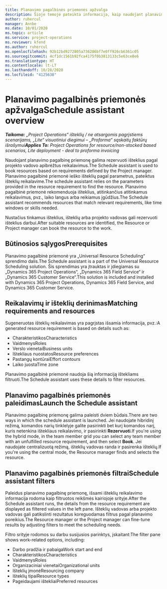```yaml
---
title: Planavimo pagalbinės priemonės apžvalga
description: Šioje temoje pateikta informacija, kaip naudojant planavimo pagalbinę priemonę rezervuoti išteklius.
author: ruhercul
manager: Annbe
ms.date: 10/01/2020
ms.topic: article
ms.service: project-operations
ms.reviewer: kfend
ms.author: ruhercul
ms.openlocfilehash: 92b12bd9272805a736286bf7e0ff926cb6361c05
ms.sourcegitcommit: 4cf1dc1561b92fca4175f0b3813133c5e63ce8e6
ms.translationtype: HT
ms.contentlocale: lt-LT
ms.lasthandoff: 10/28/2020
ms.locfileid: "4125638"
---
```

# <a name="schedule-assistant-overview"></a><span data-ttu-id="ef440-103">Planavimo pagalbinės priemonės apžvalga</span><span class="sxs-lookup"><span data-stu-id="ef440-103">Schedule assistant overview</span></span>

<span data-ttu-id="ef440-104">_**Taikoma:** „Project Operations“ išteklių / ne atsargomis pagrįstiems scenarijams, „Lite“ visuotiniui diegimui – „Proforma“ sąskaitų faktūrų išrašymui_</span><span class="sxs-lookup"><span data-stu-id="ef440-104">_**Applies To:** Project Operations for resource/non-stocked based scenarios, Lite deployment - deal to proforma invoicing_</span></span>

<span data-ttu-id="ef440-105">Naudojant planavimo pagalbinę priemonę galima rezervuoti išteklius pagal projekto vadovo apibrėžtus reikalavimus.</span><span class="sxs-lookup"><span data-stu-id="ef440-105">The Schedule assistant is used to book resources based on requirements defined by the Project manager.</span></span> <span data-ttu-id="ef440-106">Planavimo pagalbinė priemonė ieško išteklių pagal parametrus, pateiktus išteklių reikalavime.</span><span class="sxs-lookup"><span data-stu-id="ef440-106">The schedule assistant relies on the parameters provided in the resource requirement to find the resource.</span></span> <span data-ttu-id="ef440-107">Planavimo pagalbinė priemonė rekomenduoja išteklius, atitinkančius atitinkamus reikalavimus, pvz., laiko langus arba reikiamus įgūdžius.</span><span class="sxs-lookup"><span data-stu-id="ef440-107">The Schedule assistant recommends resources that match relevant requirements, like time windows or skills needed.</span></span>

<span data-ttu-id="ef440-108">Nustačius tinkamus išteklius, išteklių arba projekto vadovas gali rezervuoti išteklius darbui.</span><span class="sxs-lookup"><span data-stu-id="ef440-108">After suitable resources are identified, the Resource or Project manager can book the resource to the work.</span></span>

## <a name="prerequisites"></a><span data-ttu-id="ef440-109">Būtinosios sąlygos</span><span class="sxs-lookup"><span data-stu-id="ef440-109">Prerequisites</span></span>

<span data-ttu-id="ef440-110">Planavimo pagalbinė priemonė yra „Universal Resource Scheduling“ sprendimo dalis.</span><span class="sxs-lookup"><span data-stu-id="ef440-110">The Schedule assistant is a part of the Universal Resource Scheduling solution.</span></span> <span data-ttu-id="ef440-111">Šis sprendimas yra įtrauktas ir įdiegiamas su „Dynamics 365 Project Operations“, „Dynamics 365 Field Service“ ir „Dynamics 365 Customer Service“.</span><span class="sxs-lookup"><span data-stu-id="ef440-111">This solution is included and installed with Dynamics 365 Project Operations, Dynamics 365 Field Service, and Dynamics 365 Customer Service.</span></span>

## <a name="matching-requirements-and-resources"></a><span data-ttu-id="ef440-112">Reikalavimų ir išteklių derinimas</span><span class="sxs-lookup"><span data-stu-id="ef440-112">Matching requirements and resources</span></span>

<span data-ttu-id="ef440-113">Sugeneruotas išteklių reikalavimas yra pagrįstas išsamia informacija, pvz.:</span><span class="sxs-lookup"><span data-stu-id="ef440-113">A generated resource requirement is based on details such as:</span></span>

-   <span data-ttu-id="ef440-114">Charakteristikos</span><span class="sxs-lookup"><span data-stu-id="ef440-114">Characteristics</span></span>
-   <span data-ttu-id="ef440-115">Vaidmenys</span><span class="sxs-lookup"><span data-stu-id="ef440-115">Roles</span></span>
-   <span data-ttu-id="ef440-116">Verslo vienetai</span><span class="sxs-lookup"><span data-stu-id="ef440-116">Business units</span></span>
-   <span data-ttu-id="ef440-117">Ištekliaus nuostatos</span><span class="sxs-lookup"><span data-stu-id="ef440-117">Resource preferences</span></span>
-   <span data-ttu-id="ef440-118">Pastangų kontūrai</span><span class="sxs-lookup"><span data-stu-id="ef440-118">Effort contours</span></span>
-   <span data-ttu-id="ef440-119">Laiko juosta</span><span class="sxs-lookup"><span data-stu-id="ef440-119">Time zone</span></span>

<span data-ttu-id="ef440-120">Planavimo pagalbinė priemonė naudoja šią informaciją ištekliams filtruoti.</span><span class="sxs-lookup"><span data-stu-id="ef440-120">The Schedule assistant uses these details to filter resources.</span></span>

## <a name="launch-the-schedule-assistant"></a><span data-ttu-id="ef440-121">Planavimo pagalbinės priemonės paleidimas</span><span class="sxs-lookup"><span data-stu-id="ef440-121">Launch the Schedule assistant</span></span>

<span data-ttu-id="ef440-122">Planavimo pagalbinę priemonę galima paleisti dviem būdais.</span><span class="sxs-lookup"><span data-stu-id="ef440-122">There are two ways in which the schedule assistant is launched.</span></span> <span data-ttu-id="ef440-123">Jei naudojate hibridinį režimą, komandos narių tinklelyje galite pasirinkti bet kurį komandos narį, kuris netenkina ištekliaus reikalavimo, ir pasirinkti **Rezervuoti**.</span><span class="sxs-lookup"><span data-stu-id="ef440-123">If you're using the hybrid mode, in the team member grid you can select any team member with an unfulfilled resource requirement, and then select **Book**.</span></span> <span data-ttu-id="ef440-124">Jei naudojate centralizuotą režimą, išteklių vadovas randa ir pasirenka išteklių.</span><span class="sxs-lookup"><span data-stu-id="ef440-124">If you're using the central mode, the Resource manager finds and selects the resource.</span></span>

## <a name="schedule-assistant-filters"></a><span data-ttu-id="ef440-125">Planavimo pagalbinės priemonės filtrai</span><span class="sxs-lookup"><span data-stu-id="ef440-125">Schedule assistant filters</span></span>

<span data-ttu-id="ef440-126">Paleidus planavimo pagalbinę priemonę, išsami išteklių reikalavimo informacija rodoma kaip filtruotos reikšmės kairiojoje srityje.</span><span class="sxs-lookup"><span data-stu-id="ef440-126">After the Schedule assistant runs, the details from the resource requirement are displayed as filtered values in the left pane.</span></span> <span data-ttu-id="ef440-127">Išteklių vadovas arba projekto vadovas gali patikslinti rezultatus koreguodamas filtrus pagal planavimo poreikius.</span><span class="sxs-lookup"><span data-stu-id="ef440-127">The Resource manager or the Project manager can fine-tune results by adjusting filters to meet the scheduling needs.</span></span>

<span data-ttu-id="ef440-128">Filtro srityje rodomos su darbu susijusios parinktys, įskaitant:</span><span class="sxs-lookup"><span data-stu-id="ef440-128">The filter pane shows work-related options, including:</span></span>

-   <span data-ttu-id="ef440-129">Darbo pradžia ir pabaiga</span><span class="sxs-lookup"><span data-stu-id="ef440-129">Work start and end</span></span>
-   <span data-ttu-id="ef440-130">Charakteristikos</span><span class="sxs-lookup"><span data-stu-id="ef440-130">Characteristics</span></span>
-   <span data-ttu-id="ef440-131">Vaidmenys</span><span class="sxs-lookup"><span data-stu-id="ef440-131">Roles</span></span>
-   <span data-ttu-id="ef440-132">Organizaciniai vienetai</span><span class="sxs-lookup"><span data-stu-id="ef440-132">Organizational units</span></span>
-   <span data-ttu-id="ef440-133">Išteklių įmonė</span><span class="sxs-lookup"><span data-stu-id="ef440-133">Resourcing company</span></span>
-   <span data-ttu-id="ef440-134">Išteklių tipai</span><span class="sxs-lookup"><span data-stu-id="ef440-134">Resource types</span></span>
-   <span data-ttu-id="ef440-135">Pageidaujami ištekliai</span><span class="sxs-lookup"><span data-stu-id="ef440-135">Preferred resources</span></span>
